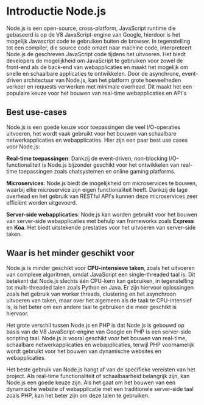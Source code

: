 # Introductie Node.js

Node.js is een open-source, cross-platform, JavaScript runtime die gebaseerd is op de V8 JavaScript-engine van Google, hierdoor is het mogelijk Javascript code te gebruiken buiten de browser. In tegenstelling tot een compiler, die source code omzet naar machine code, interpreteert Node.js de geschreven JavaScript code tijdens het uitvoeren. Het biedt developers de mogelijkheid om JavaScript te gebruiken voor zowel de front-end als de back-end van webapplicaties en maakt het mogelijk om snelle en schaalbare applicaties te ontwikkelen. Door de asynchrone, event-driven architectuur van Node.js, kan het platform grote hoeveelheden verkeer en requests verwerken met minimale overhead. Dit maakt het een populaire keuze voor het bouwen van real-time webapplicaties en API's

## Best use-cases

Node.js is een goede keuze voor toepassingen die veel I/O-operaties uitvoeren, het wordt vaak gebruikt voor het bouwen van schaalbare netwerkapplicaties en webapplicaties.
Hier zijn een paar best use cases voor Node.js:

**Real-time toepassingen**: Dankzij de event-driven, non-blocking I/O-functionaliteit is Node.js bijzonder geschikt voor het ontwikkelen van real-time toepassingen zoals chatsystemen en online gaming platforms.

**Microservices**: Node.js biedt de mogelijkheid om microservices te bouwen, waarbij elke microservice zijn eigen functionaliteit heeft. Dankzij de lage overhead en het gebruik van RESTful API's kunnen deze microservices zeer efficiënt worden uitgevoerd.

**Server-side webapplicaties**: Node.js kan worden gebruikt voor het bouwen van server-side webapplicaties met behulp van frameworks zoals **Express** en **Koa**. Het biedt uitstekende prestaties voor het uitvoeren van server-side taken.

## Waar is het minder geschikt voor

Node.js is minder geschikt voor **CPU-intensieve taken**, zoals het uitvoeren van complexe algoritmen, omdat JavaScript een single-threaded taal is. Dit betekent dat Node.js slechts één CPU-kern kan gebruiken, in tegenstelling tot multi-threaded talen zoals Python en Java. Er zijn hiervoor oplossingen zoals het gebruik van worker threads, clustering en het asynchroon uitvoeren van taken, maar over het algemeen als de taak te CPU-intensief is, is het beter om een andere taal te gebruiken die meer geschikt is hiervoor.

Het grote verschil tussen Node.js en PHP is dat Node.js is gebouwd op basis van de V8 JavaScript-engine van Google en PHP is een server-side scripting taal. Node.js is vooral geschikt voor het bouwen van real-time, schaalbare netwerkapplicaties en webapplicaties, terwijl PHP voornamelijk wordt gebruikt voor het bouwen van dynamische websites en webapplicaties.

Het beste gebruik van Node.js hangt af van de specifieke vereisten van het project. Als real-time functionaliteit of schaalbaarheid belangrijk zijn, kan Node.js een goede keuze zijn. Als het gaat om het bouwen van een dynamische website of webapplicatie met een traditionele server-side taal zoals PHP, kan het beter zijn om deze talen te gebruiken.
